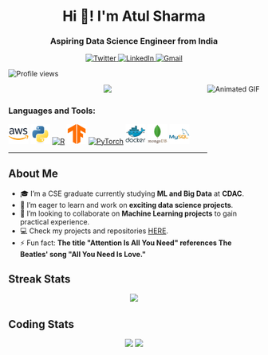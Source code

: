 <h1 align="center">Hi 👋! I'm Atul Sharma</h1>

<h3 align="center">Aspiring Data Science Engineer from India</h3>

<p align="center">
  <a href="https://twitter.com/semaphoredown" target="blank">
    <img src="https://img.shields.io/twitter/follow/semaphoredown?logo=twitter&style=for-the-badge" alt="Twitter" />
  </a>
  <a href="https://linkedin.com/in/atul-sharma-894b03165" target="blank">
    <img src="https://img.shields.io/badge/LinkedIn-0077B5?style=for-the-badge&logo=linkedin&logoColor=white" alt="LinkedIn" />
  </a>
  <a href="mailto:your-email@gmail.com" target="blank">
    <img src="https://img.shields.io/badge/Gmail-D14836?style=for-the-badge&logo=gmail&logoColor=white" alt="Gmail" />
  </a>
</p>

<p align="left">
  <img src="https://komarev.com/ghpvc/?username=atulsharma2000&label=Profile%20views&color=0e75b6&style=flat" alt="Profile views" />
</p>

<img align="right" height="140" src="https://media.giphy.com/media/fmMdxlVwsCmTtA4V6a/giphy.gif?cid=790b7611qci3v43sx0mwa0egdr6dp67n4fd7alqa9y7ow4c3&ep=v1_gifs_search&rid=giphy.gif&ct=g" alt="Animated GIF" />

<div align='center'>
  <img src='https://readme-typing-svg.herokuapp.com/?font=ubuntu&color=16A085&center=true&lines=Wanna+be+Data+Scientist'/>
</div>

<h3 align="left">Languages and Tools:</h3>
<p align="left">
  <a href="https://aws.amazon.com" target="_blank"><img src="https://raw.githubusercontent.com/devicons/devicon/master/icons/amazonwebservices/amazonwebservices-original-wordmark.svg" alt="AWS" width="40" height="40"/></a>
  <a href="https://www.python.org" target="_blank"><img src="https://raw.githubusercontent.com/devicons/devicon/master/icons/python/python-original.svg" alt="Python" width="40" height="40"/></a>
  <a href="https://www.r-project.org/" target="_blank"><img src="https://www.vectorlogo.zone/logos/r-project/r-project-icon.svg" alt="R" width="40" height="40"/></a>
  <a href="https://www.tensorflow.org/" target="_blank"><img src="https://raw.githubusercontent.com/devicons/devicon/master/icons/tensorflow/tensorflow-original.svg" alt="TensorFlow" width="40" height="40"/></a>
  <a href="https://www.pytorch.org/" target="_blank"><img src="https://www.vectorlogo.zone/logos/pytorch/pytorch-icon.svg" alt="PyTorch" width="40" height="40"/></a>
  <a href="https://www.docker.com/" target="_blank"><img src="https://raw.githubusercontent.com/devicons/devicon/master/icons/docker/docker-original-wordmark.svg" alt="Docker" width="40" height="40"/></a>
  <a href="https://www.mongodb.com/" target="_blank"><img src="https://raw.githubusercontent.com/devicons/devicon/master/icons/mongodb/mongodb-original-wordmark.svg" alt="MongoDB" width="40" height="40"/></a>
  <a href="https://www.mysql.com/" target="_blank"><img src="https://raw.githubusercontent.com/devicons/devicon/master/icons/mysql/mysql-original-wordmark.svg" alt="MySQL" width="40" height="40"/></a>
</p>

<hr>

## **About Me**
- 🎓 I’m a CSE graduate currently studying **ML and Big Data** at **CDAC**.
- 🌱 I’m eager to learn and work on **exciting data science projects**.
- 👯 I’m looking to collaborate on **Machine Learning projects** to gain practical experience.
- 💻 Check my projects and repositories [HERE](https://github.com/atulsharma2000?tab=repositories).
- ⚡ Fun fact: **The title "Attention Is All You Need" references The Beatles' song "All You Need Is Love."**

## **Streak Stats**
<p align='center'>
    <img src='https://github-readme-streak-stats.herokuapp.com/?user=atulsharma2000&theme=gotham&hide_border=true'>
</p>

## **Coding Stats**
<p align='center'>
    <img src='https://github-readme-stats-sigma-five.vercel.app/api?username=atulsharma2000&count_private=true&include_all_commits=true&show_icons=true&theme=gotham&hide_border=true&line_height=27'/>
    <img src='https://github-readme-stats-sigma-five.vercel.app/api/top-langs/?username=atulsharma2000&show_icons=true&hide=php,html,typescript,css,markdown&theme=gotham&line_height=27&hide_border=true'/>
</p>
